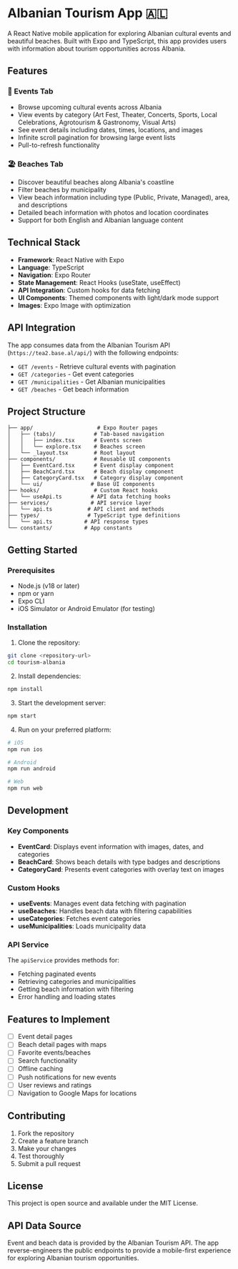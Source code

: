# Albanian Tourism App 🇦🇱

A React Native mobile application for exploring Albanian cultural events and beautiful beaches. Built with Expo and TypeScript, this app provides users with information about tourism opportunities across Albania.

## Features

### 📅 Events Tab

- Browse upcoming cultural events across Albania
- View events by category (Art Fest, Theater, Concerts, Sports, Local Celebrations, Agrotourism & Gastronomy, Visual Arts)
- See event details including dates, times, locations, and images
- Infinite scroll pagination for browsing large event lists
- Pull-to-refresh functionality

### 🏖️ Beaches Tab

- Discover beautiful beaches along Albania's coastline
- Filter beaches by municipality
- View beach information including type (Public, Private, Managed), area, and descriptions
- Detailed beach information with photos and location coordinates
- Support for both English and Albanian language content

## Technical Stack

- **Framework**: React Native with Expo
- **Language**: TypeScript
- **Navigation**: Expo Router
- **State Management**: React Hooks (useState, useEffect)
- **API Integration**: Custom hooks for data fetching
- **UI Components**: Themed components with light/dark mode support
- **Images**: Expo Image with optimization

## API Integration

The app consumes data from the Albanian Tourism API (`https://tea2.base.al/api/`) with the following endpoints:

- `GET /events` - Retrieve cultural events with pagination
- `GET /categories` - Get event categories
- `GET /municipalities` - Get Albanian municipalities
- `GET /beaches` - Get beach information

## Project Structure

```
├── app/                    # Expo Router pages
│   ├── (tabs)/            # Tab-based navigation
│   │   ├── index.tsx      # Events screen
│   │   └── explore.tsx    # Beaches screen
│   └── _layout.tsx        # Root layout
├── components/            # Reusable UI components
│   ├── EventCard.tsx      # Event display component
│   ├── BeachCard.tsx      # Beach display component
│   ├── CategoryCard.tsx   # Category display component
│   └── ui/               # Base UI components
├── hooks/                 # Custom React hooks
│   └── useApi.ts         # API data fetching hooks
├── services/             # API service layer
│   └── api.ts           # API client and methods
├── types/               # TypeScript type definitions
│   └── api.ts          # API response types
└── constants/          # App constants
```

## Getting Started

### Prerequisites

- Node.js (v18 or later)
- npm or yarn
- Expo CLI
- iOS Simulator or Android Emulator (for testing)

### Installation

1. Clone the repository:

```bash
git clone <repository-url>
cd tourism-albania
```

2. Install dependencies:

```bash
npm install
```

3. Start the development server:

```bash
npm start
```

4. Run on your preferred platform:

```bash
# iOS
npm run ios

# Android
npm run android

# Web
npm run web
```

## Development

### Key Components

- **EventCard**: Displays event information with images, dates, and categories
- **BeachCard**: Shows beach details with type badges and descriptions
- **CategoryCard**: Presents event categories with overlay text on images

### Custom Hooks

- **useEvents**: Manages event data fetching with pagination
- **useBeaches**: Handles beach data with filtering capabilities
- **useCategories**: Fetches event categories
- **useMunicipalities**: Loads municipality data

### API Service

The `apiService` provides methods for:

- Fetching paginated events
- Retrieving categories and municipalities
- Getting beach information with filtering
- Error handling and loading states

## Features to Implement

- [ ] Event detail pages
- [ ] Beach detail pages with maps
- [ ] Favorite events/beaches
- [ ] Search functionality
- [ ] Offline caching
- [ ] Push notifications for new events
- [ ] User reviews and ratings
- [ ] Navigation to Google Maps for locations

## Contributing

1. Fork the repository
2. Create a feature branch
3. Make your changes
4. Test thoroughly
5. Submit a pull request

## License

This project is open source and available under the MIT License.

## API Data Source

Event and beach data is provided by the Albanian Tourism API. The app reverse-engineers the public endpoints to provide a mobile-first experience for exploring Albanian tourism opportunities.
